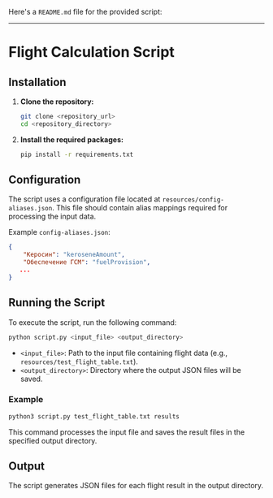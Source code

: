 Here's a `README.md` file for the provided script:

---

# Flight Calculation Script

## Installation

1. **Clone the repository:**
   ```bash
   git clone <repository_url>
   cd <repository_directory>
   ```

2. **Install the required packages:**
   ```bash
   pip install -r requirements.txt
   ```

## Configuration

The script uses a configuration file located at `resources/config-aliases.json`. This file should contain alias mappings required for processing the input data.

Example `config-aliases.json`:
```json
{
    "Керосин": "keroseneAmount",
    "Обеспечение ГСМ": "fuelProvision",
   ...
}
```

## Running the Script

To execute the script, run the following command:

```bash
python script.py <input_file> <output_directory>
```

- `<input_file>`: Path to the input file containing flight data (e.g., `resources/test_flight_table.txt`).
- `<output_directory>`: Directory where the output JSON files will be saved.

### Example

```bash
python3 script.py test_flight_table.txt results
```

This command processes the input file and saves the result files in the specified output directory.

## Output

The script generates JSON files for each flight result in the output directory.